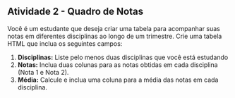 ## Atividade 2 - Quadro de Notas

Você é um estudante que deseja criar uma tabela para acompanhar suas notas em diferentes disciplinas ao longo de um trimestre. Crie uma tabela HTML que inclua os seguintes campos:

1. **Disciplinas:** Liste pelo menos duas disciplinas que você está estudando
2. **Notas:** Inclua duas colunas para as notas obtidas em cada disciplina (Nota 1 e Nota 2).
3. **Média:** Calcule e inclua uma coluna para a média das notas em cada disciplina.
